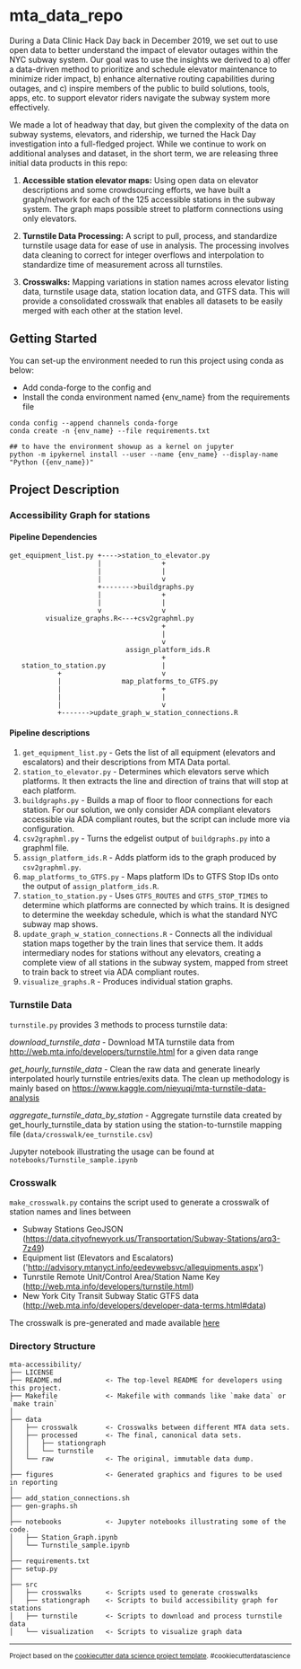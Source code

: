 # mta_data_repo
During a Data Clinic Hack Day back in December 2019, we set out to use open data to better understand the impact of elevator outages within the NYC subway system. Our goal was to use the insights we derived to a) offer a data-driven method to prioritize and schedule elevator maintenance to minimize rider impact, b) enhance alternative routing capabilities during outages, and c) inspire members of the public to build solutions, tools, apps, etc. to support elevator riders navigate the subway system more effectively.

We made a lot of headway that day, but given the complexity of the data on subway systems, elevators, and ridership, we turned the Hack Day investigation into a full-fledged project. While we continue to work on additional analyses and dataset, in the short term, we are releasing three initial data products in this repo:

1. **Accessible station elevator maps:** Using open data on elevator descriptions and some crowdsourcing efforts, we have built a graph/network for each of the 125 accessible stations in the subway system. The graph maps possible street to platform connections using only elevators. 

2. **Turnstile Data Processing:** A script to pull, process, and standardize turnstile usage data for ease of use in analysis. The processing involves data cleaning to correct for integer overflows and interpolation to standardize time of measurement across all turnstiles. 

3. **Crosswalks:** Mapping variations in station names across elevator listing data, turnstile usage data, station location data, and GTFS data. This will provide a consolidated crosswalk that enables all datasets to be easily merged with each other at the station level.

## Getting Started
You can set-up the environment needed to run this project using conda as below:
- Add conda-forge to the config and
- Install the conda environment named {env_name} from the requirements file

```
conda config --append channels conda-forge
conda create -n {env_name} --file requirements.txt

## to have the environment showup as a kernel on jupyter
python -m ipykernel install --user --name {env_name} --display-name "Python ({env_name})"
```

## Project Description

### Accessibility Graph for stations

#### Pipeline Dependencies
```
get_equipment_list.py +---->station_to_elevator.py
                      |               +
                      |               |
                      |               v
                      +-------->buildgraphs.py
                      |               +
                      |               |
                      v               v
         visualize_graphs.R<---+csv2graphml.py
                                      +
                                      |
                                      v
                             assign_platform_ids.R
                                      +
   station_to_station.py              |
            +                         v
            |               map_platforms_to_GTFS.py
            |                         +
            |                         |
            |                         v
            +------->update_graph_w_station_connections.R
```
#### Pipeline descriptions
1. ``get_equipment_list.py`` - Gets the list of all equipment (elevators and escalators) and their descriptions from MTA Data portal.
1. ``station_to_elevator.py`` - Determines which elevators serve which platforms. It then extracts the line and direction of trains that will stop at each platform.
1. ``buildgraphs.py`` - Builds a map of floor to floor connections for each station. For our solution, we only consider ADA compliant elevators accessible via ADA compliant routes, but the script can include more via configuration.
1. ``csv2graphml.py`` - Turns the edgelist output of ``buildgraphs.py`` into a graphml file.
1. ``assign_platform_ids.R`` - Adds platform ids to the graph produced by ``csv2graphml.py``.
1. ``map_platforms_to_GTFS.py`` - Maps platform IDs to GTFS Stop IDs onto the output of ``assign_platform_ids.R``.
1. ``station_to_station.py`` - Uses ``GTFS_ROUTES`` and ``GTFS_STOP_TIMES`` to determine which platforms are connected by which trains. It is designed to determine the weekday schedule, which is what the standard NYC subway map shows.
1. ``update_graph_w_station_connections.R`` - Connects all the individual station maps together by the train lines that service them. It adds intermediary nodes for stations without any elevators, creating a complete  view of all stations in the subway system, mapped from street to train back to street via ADA compliant routes.
1. ``visualize_graphs.R`` - Produces individual station graphs.

### Turnstile Data
`turnstile.py` provides 3 methods to process turnstile data:

*download_turnstile_data* - Download MTA turnstile data from http://web.mta.info/developers/turnstile.html for a given data range

*get_hourly_turnstile_data* - Clean the raw data and generate linearly interpolated hourly turnstile entries/exits data. The clean up methodology is mainly based on https://www.kaggle.com/nieyuqi/mta-turnstile-data-analysis

*aggregate_turnstile_data_by_station* - Aggregate turnstile data created by get_hourly_turnstile_data by station using the station-to-turnstile mapping file (`data/crosswalk/ee_turnstile.csv`)

Jupyter notebook illustrating the usage can be found at `notebooks/Turnstile_sample.ipynb`

### Crosswalk
`make_crosswalk.py` contains the script used to generate a crosswalk of station names and lines between 
- Subway Stations GeoJSON (https://data.cityofnewyork.us/Transportation/Subway-Stations/arq3-7z49)
- Equipment list (Elevators and Escalators) ('http://advisory.mtanyct.info/eedevwebsvc/allequipments.aspx')
- Tunrstile Remote Unit/Control Area/Station Name Key (http://web.mta.info/developers/turnstile.html)
- New York City Transit Subway Static GTFS data (http://web.mta.info/developers/developer-data-terms.html#data)

The crosswalk is pre-generated and made available [here](data/crosswalk/Master_crosswalk.csv)


### Directory Structure
    mta-accessibility/
    ├── LICENSE
    ├── README.md           <- The top-level README for developers using this project.
    ├── Makefile            <- Makefile with commands like `make data` or `make train`
    │
    ├── data
    │   ├── crosswalk       <- Crosswalks between different MTA data sets.
    │   ├── processed       <- The final, canonical data sets.
    │   │   ├── stationgraph
    │   │   └── turnstile
    │   └── raw             <- The original, immutable data dump.
    │
    ├── figures             <- Generated graphics and figures to be used in reporting
    │
    ├── add_station_connections.sh
    ├── gen-graphs.sh
    │
    ├── notebooks           <- Jupyter notebooks illustrating some of the code.
    │   ├── Station_Graph.ipynb
    │   └── Turnstile_sample.ipynb
    │
    ├── requirements.txt
    ├── setup.py
    │
    ├── src
    │   ├── crosswalks      <- Scripts used to generate crosswalks
    │   ├── stationgraph    <- Scripts to build accessibility graph for stations
    │   ├── turnstile       <- Scripts to download and process turnstile data
    │   └── visualization   <- Scripts to visualize graph data

--------

<p><small>Project based on the <a target="_blank" href="https://drivendata.github.io/cookiecutter-data-science/">cookiecutter data science project template</a>. #cookiecutterdatascience</small></p>
